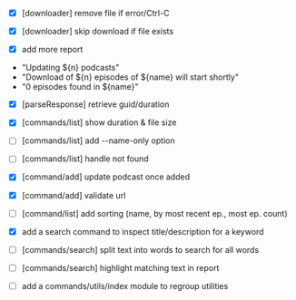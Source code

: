 * [x] [downloader] remove file if error/Ctrl-C
* [x] [downloader] skip download if file exists

* [x] add more report
 - "Updating ${n} podcasts"
 - "Download of ${n} episodes of ${name} will start shortly"
 - "0 episodes found in ${name}"

* [x] [parseResponse] retrieve guid/duration
* [x] [commands/list] show duration & file size
* [ ] [commands/list] add --name-only option
* [ ] [commands/list] handle <name> not found

* [x] [command/add] update podcast once added
* [x] [command/add] validate url

* [ ] [command/list] add sorting (name, by most recent ep., most ep. count)

* [x] add a search command to inspect title/description for a keyword
* [ ] [commands/search] split text into words to search for all words
* [ ] [commands/search] highlight matching text in report
* [ ] add a commands/utils/index module to regroup utilities
